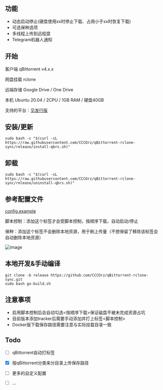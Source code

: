 ## 功能
- 动态启动停止(硬盘使用xx时停止下载、占用小于xx时恢复下载)
- 可选保种选项
- 多线程上传到远程盘
- Telegram机器人通知

## 开始
客户端 qBittorrent v4.x.x


网盘挂载 rclone


远端存储 Google Drive / One Drive


本机 Ubuntu 20.04 / 2CPU / 1GB RAM / 硬盘40GB


支持的平台：[见发行版](https://github.com/CCCOrz/qBittorrent-rclone-sync/releases)


## 安装/更新
```
sudo bash -c "$(curl -sL https://raw.githubusercontent.com/CCCOrz/qBittorrent-rclone-sync/release/install-qbrs.sh)"
```

## 卸载
```
sudo bash -c "$(curl -sL https://raw.githubusercontent.com/CCCOrz/qBittorrent-rclone-sync/release/uninstall-qbrs.sh)"
```

## 参考配置文件
[config.example](https://github.com/CCCOrz/qBittorrent-rclone-sync/blob/release/go/config.example)

脚本控制：添加这个标签才会受脚本控制，按顺序下载，自动启动/停止

保种：添加这个标签不会删除本地资源，用于刷上传量（不想保留了移除该标签会自动删除本地资源）


![image](https://github.com/CCCOrz/qBittorrent-rclone-sync/assets/135111234/53a64c12-8610-4ffc-ad88-3c90c078ada0)

## 本地开发&手动编译
```
git clone -b release https://github.com/CCCOrz/qBittorrent-rclone-sync.git
sudo bash go-build.sh
```

## 注意事项
- 启用脚本控制后会自动勾选<按顺序下载>保证磁盘不被未完成资源占坑
- 目前版本添加tracker后需要手动添加并打上标签<脚本控制>
- Docker版下载保存路径需要注意与实际挂载目录一致

## Todo
- [ ] qBittorrent自动打标签
- [x] 按qBittorrent分类来分目录上传保存路径
- [ ] 更多的自定义配置
- [ ] ...

